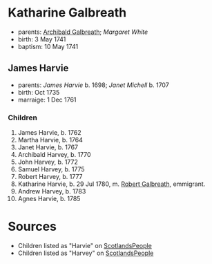 # Katharine Galbreath

- parents: [Archibald Galbreath](galbreath-archibald-1708.md); *Margaret White*
- birth: 3 May 1741
- baptism: 10 May 1741

## James Harvie

- parents: *James Harvie* b. 1698; *Janet Michell* b. 1707
- birth: Oct 1735
- marraige: 1 Dec 1761

### Children

1. James Harvie, b. 1762
2. Martha Harvie, b. 1764
3. Janet Harvie, b. 1767
4. Archibald Harvey, b. 1770
5. John Harvey, b. 1772
6. Samuel Harvey, b. 1775
7. Robert Harvey, b. 1777
8. Katharine Harvie, b. 29 Jul 1780, m. [Robert Galbreath](galbreath-robert-1778.md), emmigrant.
9. Andrew Harvey, b. 1783
10. Agnes Harvie, b. 1785

# Sources

- Children listed as "Harvie" on [ScotlandsPeople](https://www.scotlandspeople.gov.uk/record-results?search_type=people&event=%28B%20OR%20C%20OR%20S%29&record_type%5B0%5D=opr_births&church_type=Old%20Parish%20Registers&dl_cat=church&dl_rec=church-births-baptisms&surname=Harvie&surname_so=exact&forename_so=syn&from_year=1762&to_year=1785&parent_names=Harvie&parent_names_so=exact&parent_name_two=galbreath&parent_name_two_so=exact&county=ARGYLL&record=Church%20of%20Scotland%20%28old%20parish%20registers%29%20Roman%20Catholic%20Church%20Other%20churches&rd_real_name%5B0%5D=CAMPBELTOWN%20%28LANDWARD%29%20OR%20CAMPBELTOWN%20%28BURGH%29%20OR%20CAMPBELTOWN&rd_display_name%5B0%5D=CAMPBELTOWN%20%28LANDWARD%29%7CCAMPBELTOWN%20%28BURGH%29%7CCAMPBELTOWN_CAMPBELTOWN&rd_label%5B0%5D=CAMPBELTOWN&rd_name%5B0%5D=CAMPBELTOWN%20%2ALANDWARD%2A%20OR%20CAMPBELTOWN%20%2ABURGH%2A%20OR%20CAMPBELTOWN&sort=asc&order=Date&field=year)
- Children listed as "Harvey" on [ScotlandsPeople](https://www.scotlandspeople.gov.uk/record-results?search_type=people&event=%28B%20OR%20C%20OR%20S%29&record_type%5B0%5D=opr_births&church_type=Old%20Parish%20Registers&dl_cat=church&dl_rec=church-births-baptisms&surname=Harvey&surname_so=exact&forename_so=syn&from_year=1762&to_year=1785&parent_names=Harvey&parent_names_so=exact&parent_name_two=galbreath&parent_name_two_so=exact&county=ARGYLL&record=Church%20of%20Scotland%20%28old%20parish%20registers%29%20Roman%20Catholic%20Church%20Other%20churches&rd_real_name%5B0%5D=CAMPBELTOWN%20%28LANDWARD%29%20OR%20CAMPBELTOWN%20%28BURGH%29%20OR%20CAMPBELTOWN&rd_display_name%5B0%5D=CAMPBELTOWN%20%28LANDWARD%29%7CCAMPBELTOWN%20%28BURGH%29%7CCAMPBELTOWN_CAMPBELTOWN&rd_label%5B0%5D=CAMPBELTOWN&rd_name%5B0%5D=CAMPBELTOWN%20%2ALANDWARD%2A%20OR%20CAMPBELTOWN%20%2ABURGH%2A%20OR%20CAMPBELTOWN)
